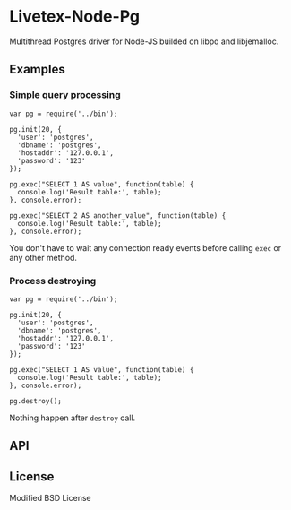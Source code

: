 # Livetex-Node-Pg

Multithread Postgres driver for Node-JS builded on libpq and libjemalloc.



## Examples

### Simple query processing

    var pg = require('../bin');

    pg.init(20, {
      'user': 'postgres',
      'dbname': 'postgres',
      'hostaddr': '127.0.0.1',
      'password': '123'
    });

    pg.exec("SELECT 1 AS value", function(table) {
      console.log('Result table:', table);
    }, console.error);

    pg.exec("SELECT 2 AS another_value", function(table) {
      console.log('Result table:', table);
    }, console.error);

You don't have to wait any connection ready events before calling `exec` or
any other method.


### Process destroying

    var pg = require('../bin');

    pg.init(20, {
      'user': 'postgres',
      'dbname': 'postgres',
      'hostaddr': '127.0.0.1',
      'password': '123'
    });

    pg.exec("SELECT 1 AS value", function(table) {
      console.log('Result table:', table);
    }, console.error);

    pg.destroy();

Nothing happen after `destroy` call.

## API


## License

Modified BSD License
